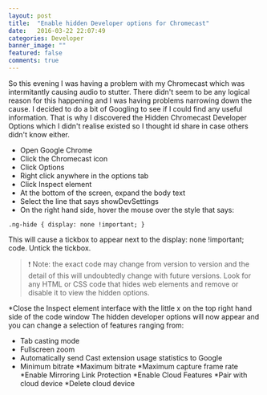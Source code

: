 ```yaml
---
layout: post
title:  "Enable hidden Developer options for Chromecast"
date:   2016-03-22 22:07:49
categories: Developer
banner_image: ""
featured: false
comments: true
---
```


So this evening I was having a problem with my Chromecast which was intermitantly causing audio to stutter. There didn't seem to be any logical reason for this happening and I was having problems narrowing down the cause. I decided to do a bit of Googling to see if I could find any useful information. That is why I discovered the Hidden Chromecast Developer Options which I didn't realise existed so I thought id share in case others didn't know either. 

<!--more-->

- Open Google Chrome
- Click the Chromecast icon
- Click Options
- Right click anywhere in the options tab
- Click Inspect element
- At the bottom of the screen, expand the body text
- Select the line that says showDevSettings
- On the right hand side, hover the mouse over the style that says:

`.ng-hide {
display: none !important;
}`

This will cause a tickbox to appear next to the display: none !important; code. Untick the tickbox.

> ❗ Note: the exact code may change from version to version and the detail of this will undoubtedly change with future versions. Look for any HTML or CSS code that hides web elements and remove or disable it to view the hidden options.

*Close the Inspect element interface with the little x on the top right hand side of the code window
The hidden developer options will now appear and you can change a selection of features ranging from:

* Tab casting mode
* Fullscreen zoom
* Automatically send Cast extension usage statistics to Google
* Minimum bitrate
*Maximum bitrate
*Maximum capture frame rate
*Enable Mirroring Link Protection
*Enable Cloud Features
*Pair with cloud device
*Delete cloud device
